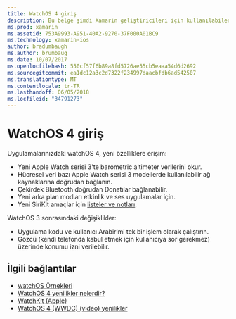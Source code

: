 ```yaml
---
title: WatchOS 4 giriş
description: Bu belge şimdi Xamarin geliştiricileri için kullanılabilen yeni özellikleri açıklayan watchOS 4, üst düzey bir giriş sağlar.
ms.prod: xamarin
ms.assetid: 753A9993-A951-40A2-9270-37F000A01BC9
ms.technology: xamarin-ios
author: bradumbaugh
ms.author: brumbaug
ms.date: 10/07/2017
ms.openlocfilehash: 550cf57f6b89a8fd5726ae55cb5eaaa54d6d2692
ms.sourcegitcommit: ea1dc12a3c2d7322f234997daacbfdb6ad542507
ms.translationtype: MT
ms.contentlocale: tr-TR
ms.lasthandoff: 06/05/2018
ms.locfileid: "34791273"
---
```

# <a name="introduction-to-watchos-4"></a>WatchOS 4 giriş

Uygulamalarınızdaki watchOS 4, yeni özelliklere erişim:

* Yeni Apple Watch serisi 3'te barometric altimeter verilerini okur.
* Hücresel veri bazı Apple Watch serisi 3 modellerde kullanılabilir ağ kaynaklarına doğrudan bağlanın.
* Çekirdek Bluetooth doğrudan Donatılar bağlanabilir.
* Yeni arka plan modları etkinlik ve ses uygulamalar için.
* Yeni SiriKit amaçlar için [listeler ve notları](~/ios/platform/introduction-to-ios11/sirikit.md).

WatchOS 3 sonrasındaki değişiklikler:

* Uygulama kodu ve kullanıcı Arabirimi tek bir işlem olarak çalıştırın.
* Gözcü (kendi telefonda kabul etmek için kullanıcıya sor gerekmez) üzerinde konumu izni verilebilir.

## <a name="related-links"></a>İlgili bağlantılar

- [watchOS Örnekleri](https://developer.xamarin.com/samples/watchos/all/)
- [WatchOS 4 yenilikler nelerdir?](https://developer.apple.com/watchos/)
- [WatchKit (Apple)](https://developer.apple.com/documentation/watchkit)
- [WatchOS 4 (WWDC) (video) yenilikler](https://developer.apple.com/videos/play/wwdc2017/205/)
